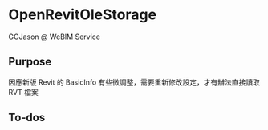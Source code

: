 ﻿# OpenRevitOleStorage

GGJason @ WeBIM Service

## Purpose
因應新版 Revit 的 BasicInfo 有些微調整，需要重新修改設定，才有辦法直接讀取 RVT 檔案

## To-dos